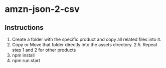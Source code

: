 # amzn-json-2-csv
## Instructions
1. Create a folder with the specific product and copy all related files into it.
2. Copy or Move that folder directly into the assets directory.
2.5. Repeat step 1 and 2 for other products
3. npm install
4. npm run start
